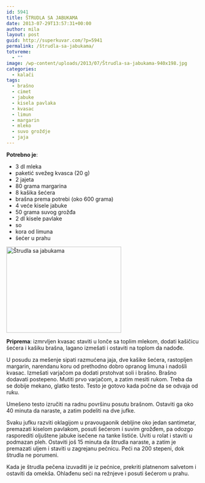 ```yaml
---
id: 5941
title: ŠTRUDLA SA JABUKAMA
date: 2013-07-29T13:57:31+00:00
author: mila
layout: post
guid: http://superkuvar.com/?p=5941
permalink: /štrudla-sa-jabukama/
totvreme:
  - ""
image: /wp-content/uploads/2013/07/Štrudla-sa-jabukama-940x198.jpg
categories:
  - kalači
tags:
  - brašno
  - cimet
  - jabuke
  - kisela pavlaka
  - kvasac
  - limun
  - margarin
  - mleko
  - suvo groždje
  - jaja
---
```

**Potrebno je**:

  * 3 dl mleka
  * paketić svežeg kvasca (20 g)
  * 2 jajeta
  * 80 grama margarina
  * 8 kašika šećera
  * brašna prema potrebi (oko 600 grama)
  * 4 veće kisele jabuke
  * 50 grama suvog grožđa
  * 2 dl kisele pavlake
  * so
  * kora od limuna
  * šećer u prahu

<img class="alignnone size-medium wp-image-5942" src="/wp-content/uploads/2013/07/Štrudla-sa-jabukama-1024x768.jpg" alt="Štrudla sa jabukama" width="300" height="225" /> 

**Priprema**: izmrvljen kvasac staviti u lonče sa toplim mlekom, dodati kašičicu šećera i kašiku brašna, lagano izmešati i ostaviti na toplom da nadođe.

U posudu za mešenje sipati razmućena jaja, dve kašike šećera, rastopljen margarin, narendanu koru od prethodno dobro opranog limuna i nadošli kvasac. Izmešati varjačom pa dodati prstohvat soli i brašno. Brašno dodavati postepeno. Mutiti prvo varjačom, a zatim mesiti rukom. Treba da se dobije mekano, glatko testo. Testo je gotovo kada počne da se odvaja od ruku.

Umešeno testo izručiti na radnu površinu posutu brašnom. Ostaviti ga oko 40 minuta da naraste, a zatim podeliti na dve jufke.

Svaku jufku razviti oklagijom u pravougaonik debljine oko jedan santimetar, premazati kiselom pavlakom, posuti šećerom i suvim grožđem, pa odozgo rasporediti oljuštene jabuke isečene na tanke listiće. Uviti u rolat i staviti u podmazan pleh. Ostaviti još 15 minuta da štrudla naraste, a zatim je premazati uljem i staviti u zagrejanu pećnicu. Peći na 200 stepeni, dok štrudla ne porumeni.

Kada je štrudla pečena izuvaditi je iz pećnice, prekriti platnenom salvetom i ostaviti da omekša. Ohlađenu seći na režnjeve i posuti šećerom u prahu.